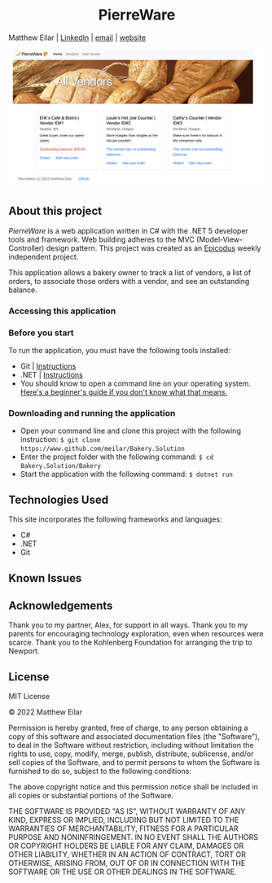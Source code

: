 <h1 align="center">PierreWare</h1>

Matthew Eilar | [LinkedIn](https://www.linkedin.com/in/eilar-503/) | [email](mailto:<meilar@gmail.com>) | [website](https://www.mattheweilar.com)

![Screenshot of webapp](/PierreWare_Screenshot.png)
## About this project
*PierreWare* is a web application written in C# with the .NET 5 developer tools and framework. Web building adheres to the MVC (Model-View-Controller) design pattern. This project was created as an [Epicodus](https://www.epicodus.com) weekly independent project. 

This application allows a bakery owner to track a list of vendors, a list of orders, to associate those orders with a vendor, and see an outstanding balance. 


### Accessing this application

### Before you start

To run the application, you must have the following tools installed:

- Git | [Instructions](https://github.com/git-guides/install-git)
- .NET | [Instructions](https://dotnet.microsoft.com/en-us/learn/dotnet/hello-world-tutorial/intro)
- You should know to open a command line on your operating system. [Here's a beginner's guide if you don't know what that means.](https://www.learnenough.com/command-line-tutorial)

### Downloading and running the application

- Open your command line and clone this project with the following instruction: `$ git clone https://www.github.com/meilar/Bakery.Solution`
- Enter the project folder with the following command: `$ cd Bakery.Solution/Bakery`
- Start the application with the following command: `$ dotnet run`

## Technologies Used

This site incorporates the following frameworks and languages:

- C#
- .NET
- Git

## Known Issues

## Acknowledgements

Thank you to my partner, Alex, for support in all ways. Thank you to my parents for encouraging technology exploration, even when resources were scarce. Thank you to the Kohlenberg Foundation for arranging the trip to Newport.

## License 

MIT License

© 2022 Matthew Eilar

Permission is hereby granted, free of charge, to any person obtaining a copy
of this software and associated documentation files (the "Software"), to deal
in the Software without restriction, including without limitation the rights
to use, copy, modify, merge, publish, distribute, sublicense, and/or sell
copies of the Software, and to permit persons to whom the Software is
furnished to do so, subject to the following conditions:

The above copyright notice and this permission notice shall be included in all
copies or substantial portions of the Software.

THE SOFTWARE IS PROVIDED "AS IS", WITHOUT WARRANTY OF ANY KIND, EXPRESS OR
IMPLIED, INCLUDING BUT NOT LIMITED TO THE WARRANTIES OF MERCHANTABILITY,
FITNESS FOR A PARTICULAR PURPOSE AND NONINFRINGEMENT. IN NO EVENT SHALL THE
AUTHORS OR COPYRIGHT HOLDERS BE LIABLE FOR ANY CLAIM, DAMAGES OR OTHER
LIABILITY, WHETHER IN AN ACTION OF CONTRACT, TORT OR OTHERWISE, ARISING FROM,
OUT OF OR IN CONNECTION WITH THE SOFTWARE OR THE USE OR OTHER DEALINGS IN THE
SOFTWARE.
